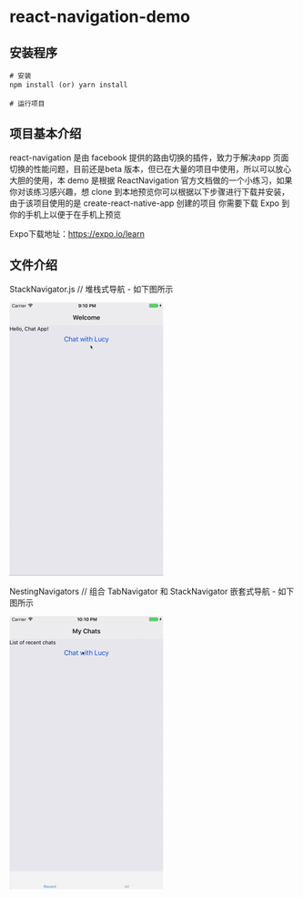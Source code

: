 # react-navigation-demo

## 安装程序
```
# 安装
npm install (or) yarn install

# 运行项目
```
## 项目基本介绍
react-navigation 是由 facebook 提供的路由切换的插件，致力于解决app 页面切换的性能问题，目前还是beta 版本，但已在大量的项目中使用，所以可以放心大胆的使用，本 demo 是根据 ReactNavigation 官方文档做的一个小练习，如果你对该练习感兴趣，想 clone 到本地预览你可以根据以下步骤进行下载并安装，由于该项目使用的是 create-react-native-app 创建的项目 你需要下载 Expo 到你的手机上以便于在手机上预览

Expo下载地址：https://expo.io/learn

## 文件介绍
StackNavigator.js // 堆栈式导航 - 如下图所示  

![first-navigation-iphone](https://raw.githubusercontent.com/Sawyer-china/react-navigation-demo/master/first-navigation-iphone.png)

NestingNavigators // 组合 TabNavigator 和 StackNavigator 嵌套式导航 - 如下图所示  

![nested-iphone](https://raw.githubusercontent.com/Sawyer-china/react-navigation-demo/master/nested-iphone.png)
